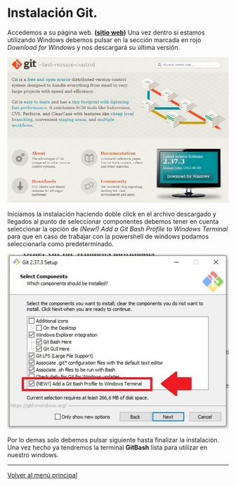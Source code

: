 # Instalación Git.

Accedemos a su página web. **([sitio web](https://git-scm.com/))** Una vez dentro si estamos utilizando Windows debemos pulsar en la sección marcada en rojo *Download for Windows* y nos descargará su última versión.

![Imagen descarga](/img/imagen_1.JPG)

Iniciamos la instalación haciendo doble click en el archivo descargado y llegados al punto de seleccionar componentes debemos tener en cuenta seleccionar la opción de *(New!) Add a Git Bash Profile to Windows Terminal* para que en caso de trabajar con la powershell de windows podamos seleccionarla como predeterminado.

![Imagen descarga](/img/imagen_2.JPG)

Por lo demas solo debemos pulsar siguiente hasta finalizar la instalación. Una vez hecho ya tendremos la terminal **GitBash** lista para utilizar en nuestro windows.

---

[Volver al menú principal](/readme.md)

